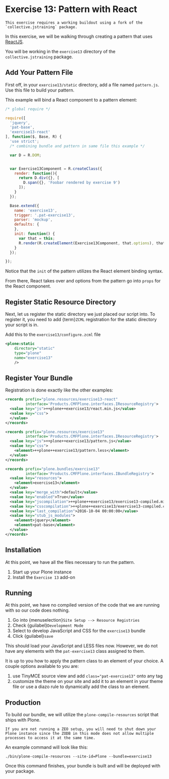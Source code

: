 # Exercise 13: Pattern with React

```{warning}
This exercise requires a working buildout using a fork of the `collective.jstraining` package.
```

In this exercise, we will be walking through creating a pattern that uses [ReactJS](https://reactjs.org/).

You will be working in the `exercise13` directory of the `collective.jstraining` package.

## Add Your Pattern File

First off, in your `exercise13/static` directory, add a file named `pattern.js`.
Use this file to build your pattern.

This example will bind a React component to a pattern element:

```javascript
/* global require */

require([
  'jquery',
  'pat-base',
  'exercise13-react'
], function($, Base, R) {
  'use strict';
  /* combining bundle and pattern in same file this example */

  var D = R.DOM;


  var Exercise13Component = R.createClass({
    render: function(){
      return D.div({}, [
        D.span({}, 'Foobar rendered by exercise 9')
      ]);
    }
  });

  Base.extend({
    name: 'exercise13',
    trigger: '.pat-exercise13',
    parser: 'mockup',
    defaults: {
    },
    init: function() {
      var that = this;
      R.render(R.createElement(Exercise13Component, that.options), that.$el[0]);
    }
  });

});
```

Notice that the `init` of the pattern utilizes the React element binding syntax.

From there, React takes over and options from the pattern go into `props` for the React component.

## Register Static Resource Directory

Next, let us register the static directory we just placed our script into.
To register it, you need to add {term}`ZCML` registration for the static directory your script is in.

Add this to the `exercise13/configure.zcml` file

```xml
<plone:static
    directory="static"
    type="plone"
    name="exercise13"
    />
```

## Register Your Bundle

Registration is done exactly like the other examples:

```xml
<records prefix="plone.resources/exercise13-react"
         interface='Products.CMFPlone.interfaces.IResourceRegistry'>
  <value key="js">++plone++exercise13/react.min.js</value>
  <value key="css">
  </value>
</records>

<records prefix="plone.resources/exercise13"
         interface='Products.CMFPlone.interfaces.IResourceRegistry'>
  <value key="js">++plone++exercise13/pattern.js</value>
  <value key="css">
    <element>++plone++exercise13/pattern.less</element>
  </value>
</records>

<records prefix="plone.bundles/exercise13"
         interface='Products.CMFPlone.interfaces.IBundleRegistry'>
  <value key="resources">
    <element>exercise13</element>
  </value>
  <value key="merge_with">default</value>
  <value key="enabled">True</value>
  <value key="jscompilation">++plone++exercise13/exercise13-compiled.min.js</value>
  <value key="csscompilation">++plone++exercise13/exercise13-compiled.css</value>
  <value key="last_compilation">2016-10-04 00:00:00</value>
  <value key="stub_js_modules">
    <element>jquery</element>
    <element>pat-base</element>
  </value>
</records>
```

## Installation

At this point, we have all the files necessary to run the pattern.

1. Start up your Plone instance
2. Install the `Exercise 13` add-on

## Running

At this point, we have no compiled version of the code that we are running with so our code does nothing.

1. Go into {menuselection}`Site Setup --> Resource Registries`
2. Check {guilabel}`Development Mode`
3. Select to develop JavaScript and CSS for the `exercise13` bundle
4. Click {guilabel}`save`

This should load your JavaScript and LESS files now.
However, we do not have any elements with the `pat-exercise13` class assigned to them.

It is up to you how to apply the pattern class to an element of your choice.
A couple options available to you are:

1. use TinyMCE source view and add `class="pat-exercise13"` onto any tag
2. customize the theme on your site and add it to an element in your theme file or use a diazo rule to dynamically add the class to an element.

## Production

To build our bundle, we will utilize the `plone-compile-resources` script that ships with Plone.

```{warning}
If you are not running a ZEO setup, you will need to shut down your Plone instance since the ZODB in this mode does not allow multiple processes to access it at the same time.
```

An example command will look like this:

```shell
./bin/plone-compile-resources --site-id=Plone --bundle=exercise13
```

Once this command finishes, your bundle is built and will be deployed with your package.
